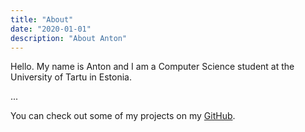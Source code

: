 ```yaml
---
title: "About"
date: "2020-01-01"
description: "About Anton"
---
```


Hello. My name is Anton and I am a Computer Science student at the University of Tartu in Estonia.

...

You can check out some of my projects on my [GitHub](https://github.com/tonysln).